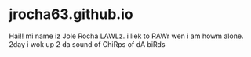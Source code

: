 # jrocha63.github.io
Hai!! mi name iz Jole Rocha LAWLz. i liek to RAWr wen i am howm alone. 2day i wok up 2 da sound of ChiRps of dA biRds
